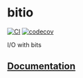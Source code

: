 # bitio

[![CI](https://github.com/imretro/bitio-ts/actions/workflows/ci.yml/badge.svg)](https://github.com/imretro/bitio-ts/actions/workflows/ci.yml)
[![codecov](https://codecov.io/gh/imretro/bitio-ts/branch/main/graph/badge.svg?token=QsT7nr21hY)](https://codecov.io/gh/imretro/bitio-ts)

I/O with bits

## [Documentation](https://imretro.github.io/bitio-ts/)
